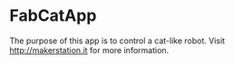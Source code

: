 # FabCatApp
The purpose of this app is to control a cat-like robot.
Visit http://makerstation.it for more information.
